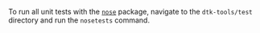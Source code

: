 To run all unit tests with the [`nose`](https://pypi.python.org/pypi/nose/) package, navigate to the `dtk-tools/test` directory and run the `nosetests` command.
